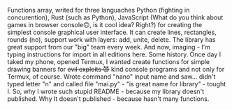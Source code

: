 Functions array, writed for three languaches Python (fighting in concurention), Rust (such as Python), JavaScript (What do you think about games in browser console🙃, is it cool idea? Right?) for creating the simplest console graphical user interface. It can create lines, rectangles, rounds (no), support work with layers: add, unite, delete. The library has great support from our "big" team every week.
And now, imaging - I'm typing instructions for import in all editions here.
Some history. Once day I taked my phone, opened Termux, I wanted create functions for simple drawing banners for ~~evil exploits 😈~~ kind console programs and not only for Termux, of course. Wrote command "nano" input name and saw... didn't typed letter "n" and called file "mai.py" - "is great name for library" - tought I.
So, why I wrote such stupid README - because my library doesn't published. Why It doesn't published - because hasn't many functions.
